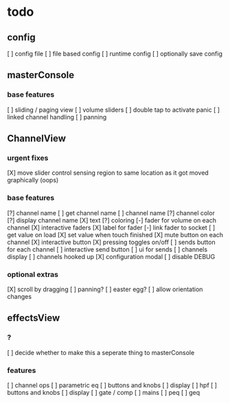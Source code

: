 # todo

## config
[ ] config file
    [ ] file based config
    [ ] runtime config
    [ ] optionally save config

## masterConsole

### base features
[ ] sliding / paging view
[ ] volume sliders
[ ] double tap to activate panic
[ ] linked channel handling
    [ ] panning





## ChannelView

### urgent fixes
[X] move slider control sensing region to same location as it got moved graphically (oops)

### base features
[?] channel name
    [ ] get channel name
        [ ] channel name
        [?] channel color
    [?] display channel name
        [X] text
        [?] coloring
[-] fader for volume on each channel
    [X] interactive faders
    [X] label for fader
    [-] link fader to socket
        [ ] get value on load
        [X] set value when touch finished
[X] mute button on each channel
    [X] interactive button
    [X] pressing toggles on/off
[ ] sends button for each channel
    [ ] interactive send button
    [ ] ui for sends
        [ ] channels display
        [ ] channels hooked up
[X] configuration modal
[ ] disable DEBUG

### optional extras
[X] scroll by dragging
[ ] panning?
[ ] easter egg?
[ ] allow orientation changes





## effectsView

### ?
[ ] decide whether to make this a seperate thing to masterConsole

### features
[ ] channel ops
    [ ] parametric eq
        [ ] buttons and knobs
        [ ] display
    [ ] hpf
        [ ] buttons and knobs
        [ ] display
    [ ] gate / comp
[ ] mains
    [ ] peq
    [ ] geq
    


